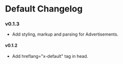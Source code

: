 # Default Changelog

### v0.1.3
- Add styling, markup and parsing for Advertisements.

#### v0.1.2
- Add hreflang="x-default" tag in head.

